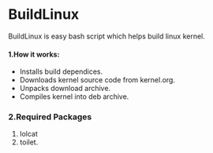 # BuildLinux
BuildLinux is easy bash script which helps build linux kernel.
#### 1.How it works:
- Installs build dependices.
- Downloads kernel source code from kernel.org.
- Unpacks download archive.
- Compiles kernel into deb archive.

### 2.Required Packages
1. lolcat
2. toilet.


